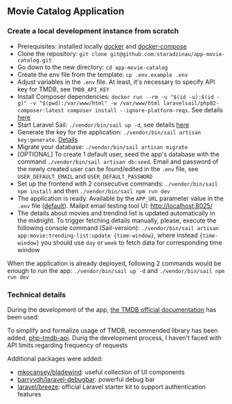 ## Movie Catalog Application

### Create a local development instance from scratch

- Prerequisites: installed locally [docker](https://docs.docker.com/get-docker/) and [docker-compose](https://docs.docker.com/compose/install/)
- Clone the repository: `git clone git@github.com:staradzinau/app-movie-catalog.git`
- Go down to the new directory: `cd app-movie-catalog`
- Create the env file from the template: `cp .env.example .env`
- Adjust variables in the `.env` file. At least, it's necessary to specify API key for TMDB, see `TMDB_API_KEY`
- Install Composer dependencies: `docker run --rm -u "$(id -u):$(id -g)" -v "$(pwd):/var/www/html" -w /var/www/html laravelsail/php82-composer:latest composer install --ignore-platform-reqs`. See details [here](https://laravel.com/docs/10.x/sail#installing-composer-dependencies-for-existing-projects)
- Start Laravel Sail: `./vendor/bin/sail up -d`, see details [here](https://laravel.com/docs/10.x/sail#starting-and-stopping-sail)
- Generate the key for the application: `./vendor/bin/sail artisan key:generate`. [Details](https://laravel.com/docs/10.x/encryption#configuration)
- Migrate your database: `./vendor/bin/sail artisan migrate`
- [OPTIONAL] To create 1 default user, seed the app's database with the command  `./vendor/bin/sail artisan db:seed`. Email and password of the newly created user can be found/edited in the `.env` file, see `USER_DEFAULT_EMAIL` and `USER_DEFAULT_PASSWORD`
- Set up the frontend with 2 consecutive commands: `./vendor/bin/sail npm install` and then `./vendor/bin/sail npm run dev`
- The application is ready. Available by the `APP_URL` parameter value in the `.env` file ([default](http://localhost/)). Mailpit email testing tool UI: [http://localhost:8025/](http://localhost:8025/)
- The details about movies and trendind list is updated automatically in the midnight. To trigger fetching details manually, please, execute the following console command (Sail-version): `./vendor/bin/sail artisan app:movie:trending-list:update {time-window}`, where instead `{time-window}` you should use `day` or `week` to fetch data for corresponding time window

When the application is already deployed, following 2 commands would be enough to run the app: `./vendor/bin/sail up -d` and `./vendor/bin/sail npm run dev`

### Technical details

During the development of the app, [the TMDB official documentation](https://developer.themoviedb.org/docs) has been used: 

To simplify and formalize usage of TMDB, recommended library has been added, [php-tmdb-api](https://github.com/php-tmdb/api). Durig the development process, I haven't faced with API limits regarding frequency of requests

Additional packages were added:
- [mkocansey/bladewind](https://github.com/mkocansey/bladewind): useful collection of UI components 
- [barryvdh/laravel-debugbar](https://github.com/barryvdh/laravel-debugbar): powerful debug bar
- [laravel/breeze](https://github.com/laravel/breeze): official Laravel starter kit to support authentication features

